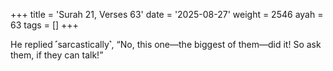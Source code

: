 +++
title = 'Surah 21, Verses 63'
date = '2025-08-27'
weight = 2546
ayah = 63
tags = []
+++

He replied ˹sarcastically˺, “No, this one—the biggest of them—did it! So ask them, if they can talk!”